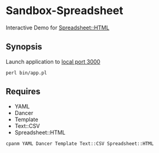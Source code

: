 Sandbox-Spreadsheet
===================
Interactive Demo for [Spreadsheet::HTML](https://metacpan.org/pod/Spreadsheet::HTML)

Synopsis
--------
Launch application to [local port 3000](http://localhost:3000)
```
perl bin/app.pl
```

Requires
--------
* YAML
* Dancer
* Template
* Text::CSV
* Spreadsheet::HTML
```
cpanm YAML Dancer Template Text::CSV Spreadsheet::HTML
```
